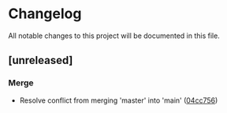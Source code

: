 # Changelog

All notable changes to this project will be documented in this file.

## [unreleased]

### Merge

-   Resolve conflict from merging 'master' into 'main' ([04cc756](04cc7562aee2632d105a45a8217ee64a0c394f3f))

<!-- generated by git-cliff -->
